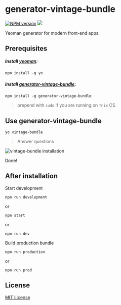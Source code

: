 # generator-vintage-bundle

[![NPM version][npm-image]][npm-url]
![][license-url]

Yeoman generator for modern front-end apps.

## Prerequisites ##

##### Install [yeoman](http://yeoman.io/):
`npm install -g yo`

##### Install [generator-vintage-bundle](https://www.npmjs.com/package/generator-vintage-bundle):
`npm install -g generator-vintage-bundle`

> prepend with `sudo` if you are running on `*nix` OS.

## Use generator-vintage-bundle ##

`yo vintage-bundle`

> Answer questions

![vintage-bundle installation](http://i.imgur.com/u0QQ4cn.jpg "vintage-frontend questions")

Done!

## After installation ##

Start development

```
npm run development 
```
or
```
npm start
```
or
```
npm run dev
```


Build production bundle

```
npm run production
```
or
```
npm run prod
```

## License ##

[MIT License](https://github.com/Vintage-web-production/vintage-bundle/blob/master/LICENSE)

[npm-url]: https://www.npmjs.com/package/generator-vintage-bundle
[npm-image]: https://badge.fury.io/js/generator-vintage-bundle.svg
[license-url]: https://img.shields.io/npm/l/express.svg

